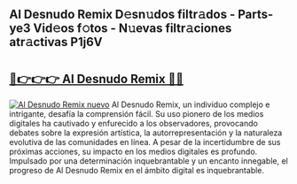 ## Al Desnudo Remix D𝚎sn𝚞dos filtr𝚊dos - Parts-ye3 Vid𝚎os f𝚘tos - N𝚞evas filtr𝚊ciones atr𝚊ctivas P1j6V

# <h2><a href="http://mbbvw0u.tromn.icu/?c=Al+Desnudo+Remix">🔗👉👉👉 Al Desnudo Remix 🔗🔗</a></h2>

[![Al Desnudo Remix nuevo](https://i.imgur.com/pEAQMta.gif)](http://mbbvw0u.tromn.icu/?c=Al+Desnudo+Remix)
Al Desnudo Remix, un individuo complejo e intrigante, desafía la comprensión fácil. Su uso pionero de los medios digitales ha cautivado y enfurecido a los observadores, provocando debates sobre la expresión artística, la autorrepresentación y la naturaleza evolutiva de las comunidades en línea. A pesar de la incertidumbre de sus próximas acciones, su impacto en los medios digitales es profundo. Impulsado por una determinación inquebrantable y un encanto innegable, el progreso de Al Desnudo Remix en el ámbito digital es inquebrantable.
